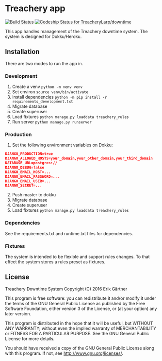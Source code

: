 # Treachery app #
[![Build Status](https://travis-ci.org/TreacheryLarp/downtime.svg?branch=master)](https://travis-ci.org/TreacheryLarp/downtime)
[ ![Codeship Status for TreacheryLarp/downtime](https://codeship.com/projects/c708dbd0-b06f-0133-9188-565ee1f98c10/status?branch=master)](https://codeship.com/projects/132663)

This app handles management of the Treachery downtime system. The system is designed for Dokku/Heroku.

## Installation ##
There are two modes to run the app in.

### Development
1. Create a venv `python -m venv venv`
2. Set environ `source venv/bin/activate`
3. Install dependencies `python -m pip install -r requirements_development.txt`
4. Migrate database
5. Create superuser
6. Load fixtures ```python manage.py loaddata treachery_rules```
7. Run server `python manage.py runserver`

### Production
1. Set the following environment variables on Dokku:
```json
DJANGO_PRODUCTION=true
DJANGO_ALLOWED_HOSTS=your_domain,your_other_domain,your_third_domain
DATABASE_URL=postgres://
DJANGO_DEBUG=false
DJANGO_EMAIL_HOST=...
DJANGO_EMAIL_PASSWORD=...
DJANGO_EMAIL_USER=...
DJANGO_SECRET=...
```
2. Push master to dokku
3. Migrate database
4. Create superuser
5. Load fixtures ```python manage.py loaddata treachery_rules```

### Dependencies ###
See the requirements.txt and runtime.txt files for dependencies.

### Fixtures
The system is intended to be flexible and support rules changes. To that effect the system stores a rules preset as fixtures.

## License
Treachery Downtime System
Copyright (C) 2016  Erik Gärtner

This program is free software: you can redistribute it and/or modify
it under the terms of the GNU General Public License as published by
the Free Software Foundation, either version 3 of the License, or
(at your option) any later version.

This program is distributed in the hope that it will be useful,
but WITHOUT ANY WARRANTY; without even the implied warranty of
MERCHANTABILITY or FITNESS FOR A PARTICULAR PURPOSE.  See the
GNU General Public License for more details.

You should have received a copy of the GNU General Public License
along with this program.  If not, see <http://www.gnu.org/licenses/>.

